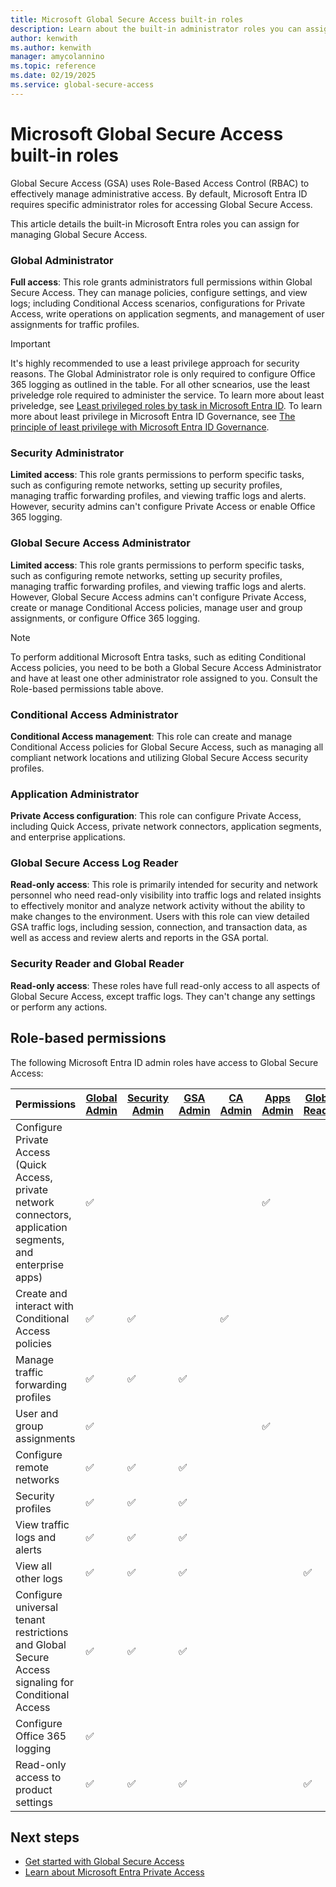 ```yaml
---
title: Microsoft Global Secure Access built-in roles 
description: Learn about the built-in administrator roles you can assign to manage Global Secure Access permissions.
author: kenwith
ms.author: kenwith
manager: amycolannino
ms.topic: reference
ms.date: 02/19/2025
ms.service: global-secure-access
---
```


# Microsoft Global Secure Access built-in roles

Global Secure Access (GSA) uses Role-Based Access Control (RBAC) to effectively manage administrative access. By default, Microsoft Entra ID requires specific administrator roles for accessing Global Secure Access.

This article details the built-in Microsoft Entra roles you can assign for managing Global Secure Access.

### Global Administrator 

**Full access**: This role grants administrators full permissions within Global Secure Access. They can manage policies, configure settings, and view logs; including Conditional Access scenarios, configurations for Private Access, write operations on application segments, and management of user assignments for traffic profiles.

> [!IMPORTANT]
> It's highly recommended to use a least privilege approach for security reasons. The Global Administrator role is only required to configure Office 365 logging as outlined in the table. For all other scnearios, use the least priveledge role required to administer the service. To learn more about least priveledge, see [Least privileged roles by task in Microsoft Entra ID](../identity/role-based-access-control/delegate-by-task.md). To learn more about least privilege in Microsoft Entra ID Governance, see [The principle of least privilege with Microsoft Entra ID Governance](../id-governance/scenarios/least-privileged.md).

### Security Administrator 

**Limited access**: This role grants permissions to perform specific tasks, such as configuring remote networks, setting up security profiles, managing traffic forwarding profiles, and viewing traffic logs and alerts. However, security admins can't configure Private Access or enable Office 365 logging.

### Global Secure Access Administrator

**Limited access**: This role grants permissions to perform specific tasks, such as configuring remote networks, setting up security profiles, managing traffic forwarding profiles, and viewing traffic logs and alerts. However, Global Secure Access admins can't configure Private Access, create or manage Conditional Access policies, manage user and group assignments, or configure Office 365 logging.

> [!NOTE]
> To perform additional Microsoft Entra tasks, such as editing Conditional Access policies, you need to be both a Global Secure Access Administrator and have at least one other administrator role assigned to you. Consult the Role-based permissions table above.

### Conditional Access Administrator 

**Conditional Access management**: This role can create and manage Conditional Access policies for Global Secure Access, such as managing all compliant network locations and utilizing Global Secure Access security profiles.

### Application Administrator 

**Private Access configuration**: This role can configure Private Access, including Quick Access, private network connectors, application segments, and enterprise applications.

### Global Secure Access Log Reader

**Read-only access**: This role is primarily intended for security and network personnel who need read-only visibility into traffic logs and related insights to effectively monitor and analyze network activity without the ability to make changes to the environment. Users with this role can view detailed GSA traffic logs, including session, connection, and transaction data, as well as access and review alerts and reports in the GSA portal.

### Security Reader and Global Reader

**Read-only access**: These roles have full read-only access to all aspects of Global Secure Access, except traffic logs. They can't change any settings or perform any actions.

## Role-based permissions

The following Microsoft Entra ID admin roles have access to Global Secure Access:

| Permissions | [Global Admin](#global-administrator) | [Security Admin](#security-administrator) | [GSA Admin](#global-secure-access-administrator) | [CA Admin](#conditional-access-administrator) | [Apps Admin](#application-administrator) | [Global Reader](#security-reader-and-global-reader) | [Security Reader](#security-reader-and-global-reader) |
| --- | --- | --- | --- | --- | --- | --- | --- |
| Configure Private Access (Quick Access, private network connectors, application segments, and enterprise apps) | ✅ |  |  |  | ✅ |  |  |
| Create and interact with Conditional Access policies | ✅ | ✅ |  | ✅ |  |  |  |
| Manage traffic forwarding profiles | ✅ | ✅ | ✅ |  |  |  |  |
| User and group assignments | ✅ |  |  |  | ✅ |  |  |
| Configure remote networks | ✅ | ✅ | ✅ |  |  |  |  |
| Security profiles | ✅ | ✅ | ✅ |  |  |  |  |
| View traffic logs and alerts | ✅ | ✅ | ✅ |  |  |  |  |
| View all other logs | ✅ | ✅ | ✅ |  |  | ✅ | ✅ |
| Configure universal tenant restrictions and Global Secure Access signaling for Conditional Access | ✅ | ✅ | ✅ |  |  |  |  |
| Configure Office 365 logging | ✅ |  |  |  |  |  |  |
| Read-only access to product settings | ✅ | ✅ | ✅ |  |  | ✅ | ✅ |

## Next steps
- [Get started with Global Secure Access](how-to-get-started-with-global-secure-access.md)
- [Learn about Microsoft Entra Private Access](concept-private-access.md)
